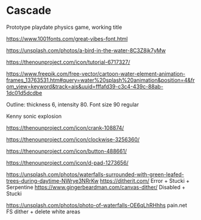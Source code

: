 # Cascade
Prototype playdate physics game, working title


https://www.1001fonts.com/great-vibes-font.html

https://unsplash.com/photos/a-bird-in-the-water-8C3Z8jk7yMw

https://thenounproject.com/icon/tutorial-6717327/

https://www.freepik.com/free-vector/cartoon-water-element-animation-frames_13763531.htm#query=water%20splash%20animation&position=4&from_view=keyword&track=ais&uuid=fffafd39-c3c4-439c-88ab-1dc01d5dcdbe

Outline: thickness 6, intensity 80. Font size 90 regular

Kenny sonic explosion 

https://thenounproject.com/icon/crank-108874/

https://thenounproject.com/icon/clockwise-3256360/

https://thenounproject.com/icon/button-488661/

https://thenounproject.com/icon/d-pad-1273656/


https://unsplash.com/photos/waterfalls-surrounded-with-green-leafed-trees-during-daytime-NWrye3NRrKw
https://ditherit.com/ Error + Stucki + Serpentine
https://www.gingerbeardman.com/canvas-dither/ Disabled + Stucki

https://unsplash.com/photos/photo-of-waterfalls-OE6qLhRHhhs
pain.net FS dither + delete white areas 